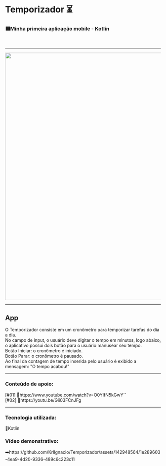 <h1>Temporizador ⏳</h1>
<h3>🟪Minha primeira aplicação mobile - Kotlin</h3>
<br>
<hr>
<div>
<img src= "https://github.com/KrlIgnacio/Temporizador/assets/142948564/34f77f0a-a66a-463c-b7a5-a9125e9f79d0" style="width: 50rem" />  
</div>
<hr>
<h2>App</h2>
<p>O Temporizador consiste em um cronômetro para temporizar tarefas do dia a dia. <br>No campo de input, o usuário deve digitar o tempo em minutos, 
  logo abaixo, o aplicativo possui dois botão para o usuário manusear seu tempo.
<br> Botão Iniciar: o cronômetro é iniciado.
<br> Botão Parar: o cronômetro é pausado.
<br> Ao final da contagem de tempo inserida pelo usuário é exibido a mensagem: "O tempo acabou!"</p>
<hr>
<h3>Conteúdo de apoio: </h3>
[#01] 📍https://www.youtube.com/watch?v=O0YIfN5kGwY``
<br>
[#02] 📍https://youtu.be/Gii03FCnJFg
<hr>
<h3>Tecnologia utilizada: </h3>
<p>📍Kotlin </p>
<h3>Vídeo demonstrativo: </h3>
➡️https://github.com/KrlIgnacio/Temporizador/assets/142948564/1e289603-4ea9-4d20-9336-489c6c223c11
